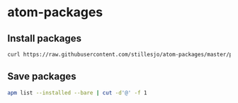 # atom-packages

## Install packages

```bash
curl https://raw.githubusercontent.com/stillesjo/atom-packages/master/packages | xargs apm install 
```

## Save packages

```bash
apm list --installed --bare | cut -d'@' -f 1
```
